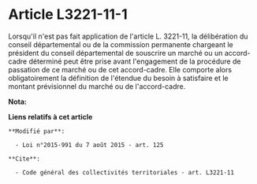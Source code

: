 # Article L3221-11-1

Lorsqu'il n'est pas fait application de l'article L. 3221-11, la délibération du conseil départemental ou de la commission
permanente chargeant le président du conseil départemental de souscrire un marché ou un accord-cadre déterminé peut être
prise avant l'engagement de la procédure de passation de ce marché ou de cet accord-cadre. Elle comporte alors
obligatoirement la définition de l'étendue du besoin à satisfaire et le montant prévisionnel du marché ou de l'accord-cadre.

**Nota:**



**Liens relatifs à cet article**

	**Modifié par**:

	  - Loi n°2015-991 du 7 août 2015 - art. 125

	**Cite**:

	  - Code général des collectivités territoriales - art. L3221-11
